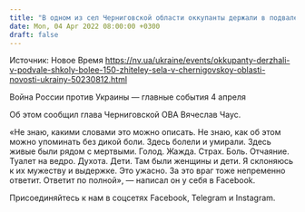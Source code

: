 ```yaml
---
title: "В одном из сел Черниговской области оккупанты держали в подвале школы более 150 местных жителей"
date: Mon, 04 Apr 2022 08:00:00 +0300
draft: false
---
```

Источник: Новое Время https://nv.ua/ukraine/events/okkupanty-derzhali-v-podvale-shkoly-bolee-150-zhiteley-sela-v-chernigovskoy-oblasti-novosti-ukrainy-50230812.html


Война России против Украины — главные события 4 апреля

Об этом сообщил глава Черниговской ОВА Вячеслав Чаус.

«Не знаю, какими словами это можно описать. Не знаю, как об этом можно упоминать без дикой боли. Здесь болели и умирали. Здесь живые были рядом с мертвыми. Голод. Жажда. Страх. Боль. Отчаяние. Туалет на ведро. Духота. Дети. Там были женщины и дети. Я склоняюсь к их мужеству и выдержке. Это ужасно. За это враг тоже непременно ответит. Ответит по полной», — написал он у себя в Facebook.

Присоединяйтесь к нам в соцсетях Facebook, Telegram и Instagram.
